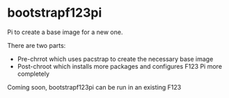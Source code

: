 
# bootstrapf123pi
Pi to create a base image for a new one.

There are two parts:

* Pre-chrrot which uses pacstrap to create the necessary base image
* Post-chroot which installs more packages and configures F123 Pi more completely


Coming soon, bootstrapf123pi can be run in an existing F123 
